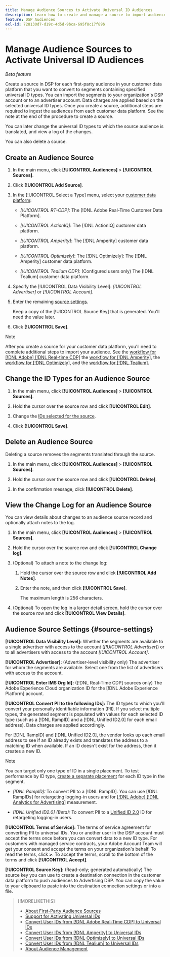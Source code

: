```yaml
---
title: Manage Audience Sources to Activate Universal ID Audiences
description: Learn how to create and manage a source to import audiences from your customer data platform and convert them to segments containing universal IDs.
feature: DSP Audiences
exl-id: 728130d7-d19c-4d5d-9bca-695f8c17f89b
---
```

# Manage Audience Sources to Activate Universal ID Audiences

*Beta feature*

Create a source in DSP for each first-party audience in your customer data platform that you want to convert to segments containing specified universal ID types. You can import the segments to your organization's DSP account or to an advertiser account. Data charges are applied based on the selected universal ID types. Once you create a source, additional steps are required to ingest the audiences from each customer data platform. See the note at the end of the procedure to create a source.

You can later change the universal ID types to which the source audience is translated, and view a log of the changes.

You can also delete a source.

## Create an Audience Source

<!-- Not sure about this

You can create one source for each combination of universal ID partner and data visibility level.

-->

1. In the main menu, click **[!UICONTROL Audiences]** > **[!UICONTROL Sources]**.

1. Click **[!UICONTROL Add Source]**.

1. In the [!UICONTROL Select a Type] menu, select your [customer data platform](source-about.md):

   * *[!UICONTROL RT-CDP]*: The [!DNL Adobe Real-Time Customer Data Platform].

   * *[!UICONTROL ActionIQ]*: The [!DNL ActionIQ] customer data platform.

   * *[!UICONTROL Amperity]*: The [!DNL Amperity] customer data platform.

   * *[!UICONTROL Optimizely]*: The [!DNL Optimizely]: The [!DNL Amperity] customer data platform.

   * *[!UICONTROL Tealium CDP]*: (Configured users only) The [!DNL Tealium] customer data platform.

1. Specify the [!UICONTROL Data Visibility Level]: *[!UICONTROL Advertiser]* or *[!UICONTROL Account]*.

1. Enter the remaining [source settings](#source-settings).

   Keep a copy of the [!UICONTROL Source Key] that is generated. You'll need the value later.

1. Click **[!UICONTROL Save]**.

>[!NOTE]
>
>After you create a source for your customer data platform, you'll need to complete additional steps to import your audience. See the [workflow for [!DNL Adobe] [!DNL Real-time CDP]](source-adobe-rtcdp.md)<!-- the [workflow for [!DNL ActionIQ]](source-actioniq.md), --> the [workflow for [!DNL Amperity]](source-amperity.md), the [workflow for [!DNL Optimizely]](source-optimizely.md), and the [workflow for [!DNL Tealium]](source-tealium.md).

## Change the ID Types for an Audience Source

<!-- Clarify this:
All changes to universal IDs translated from the source are applied after you save the the source record. For example, if a new ID is added, any hashed email addresses shared before making the changes aren't converted. Similarly, if an ID is removed, we don't delete any historical data from the segments shared through the source.

OR 

All changes to universal IDs translated from the source are applied after you save the the source record. For example, if you add a new ID type, then we convert hashed email addresses shared before making the changes to the new ID type. Similarly, if you remove an ID type, then we delete any historical IDs of that type from the segments shared through the source.

-->

1. In the main menu, click **[!UICONTROL Audiences]** > **[!UICONTROL Sources]**.

1. Hold the cursor over the source row and click **[!UICONTROL Edit]**.

1. Change the [IDs selected for the source](#source-settings).

1. Click **[!UICONTROL Save]**.

## Delete an Audience Source

Deleting a source removes the segments translated through the source.<!-- Will performance data for the segment still be available in any types of reports?  If yes, which? -->

1. In the main menu, click **[!UICONTROL Audiences]** > **[!UICONTROL Sources]**.

1. Hold the cursor over the source row and click **[!UICONTROL Delete]**.

1. In the confirmation message, click **[!UICONTROL Delete]**.

## View the Change Log for an Audience Source

You can view details about changes to an audience source record and optionally attach notes to the log.

1. In the main menu, click **[!UICONTROL Audiences]** > **[!UICONTROL Sources]**.

1. Hold the cursor over the source row and click **[!UICONTROL Change log]**.

1. (Optional) To attach a note to the change log:

   1. Hold the cursor over the source row and click **[!UICONTROL Add Notes]**.

   1. Enter the note, and then click **[!UICONTROL Save]**.

      The maximum length is 256 characters.

1. (Optional) To open the log in a larger detail screen, hold the cursor over the source row and click **[!UICONTROL View Details]**.

## Audience Source Settings {#source-settings}

**[!UICONTROL Data Visibility Level]:** Whether the segments are available to a single advertiser with access to the account (*[!UICONTROL Advertiser]*) or to all advertisers with access to the account *[!UICONTROL Account]*.

**[!UICONTROL Advertiser]:** (Advertiser-level visibility only) The advertiser for whom the segments are available. Select one from the list of advertisers with access to the account.

**[!UICONTROL Enter IMS Org Id]:** ([!DNL Real-Time CDP] sources only) The Adobe Experience Cloud organization ID for the [!DNL Adobe Experience Platform] account.

**[!UICONTROL Convert PII to the following IDs]:** The ID types to which you'll convert your personally identifiable information (PII). If you select multiple types, the generated segment is populated with values for each selected ID type (such as a [!DNL RampID] and a [!DNL Unified ID2.0] for each email address). Data charges are applied accordingly.

For [!DNL RampID] and [!DNL Unified ID2.0], the vendor looks up each email address to see if an ID already exists and translates the address to a matching ID when available. If an ID doesn't exist for the address, then it creates a new ID.

>[!NOTE]
>
>You can target only one type of ID in a single placement. To test performance by ID type, [create a separate placement](/help/dsp/campaign-management/placements/placement-create.md) for each ID type in the segment.

* *[!DNL RampID]:* To convert PII to a [!DNL RampID]. You can use [!DNL RampIDs] for retargeting logging-in users and for [[!DNL Adobe] [!DNL Analytics for Advertising]](/help/integrations/analytics/overview.md) measurement.

* *[!DNL Unified ID2.0] (Beta):* To convert PII to a [Unified ID 2.0](https://unifiedid.com) ID for retargeting logging-in users.

<!-- Later
* *[!DNL ID5] (Beta):* To convert PII to an [!DNL ID5] ID. You can use [!DNL ID5] IDs for retargeting logging-in users and for [[!DNL Adobe] [!DNL Analytics for Advertising]](/help/integrations/analytics/overview.md) measurement.

-->

**[!UICONTROL Terms of Service]:** The terms of service agreement for converting PII to universal IDs. You or another user in the DSP account must accept the terms once before you can convert data to a new ID type. For customers with managed service contracts, your Adobe Account Team will get your consent and accept the terms on your organization's behalf. To read the terms, click **>**. To accept the terms, scroll to the bottom of the terms and click **[!UICONTROL Accept]**.

**[!UICONTROL Source Key]:** (Read-only; generated automatically) The source key you can use to create a destination connection in the customer data platform to push audiences to Advertising DSP. You can copy the value to your clipboard to paste into the destination connection settings or into a file.

>[!MORELIKETHIS]
>
>* [About First-Party Audience Sources](source-about.md)
>* [Support for Activating Universal IDs](/help/dsp/audiences/universal-ids.md)
>* [Convert User IDs from [!DNL Adobe Real-Time CDP] to Universal IDs](/help/dsp/audiences/sources/source-adobe-rtcdp.md)
>* [Convert User IDs from [!DNL Amperity] to Universal IDs](/help/dsp/audiences/sources/source-amperity.md)
>* [Convert User IDs from [!DNL Optimizely] to Universal IDs](/help/dsp/audiences/sources/source-optimizely.md)
>* [Convert User IDs from [!DNL Tealium] to Universal IDs](/help/dsp/audiences/sources/source-tealium.md)
>* [About Audience Management](/help/dsp/audiences/audience-about.md)
